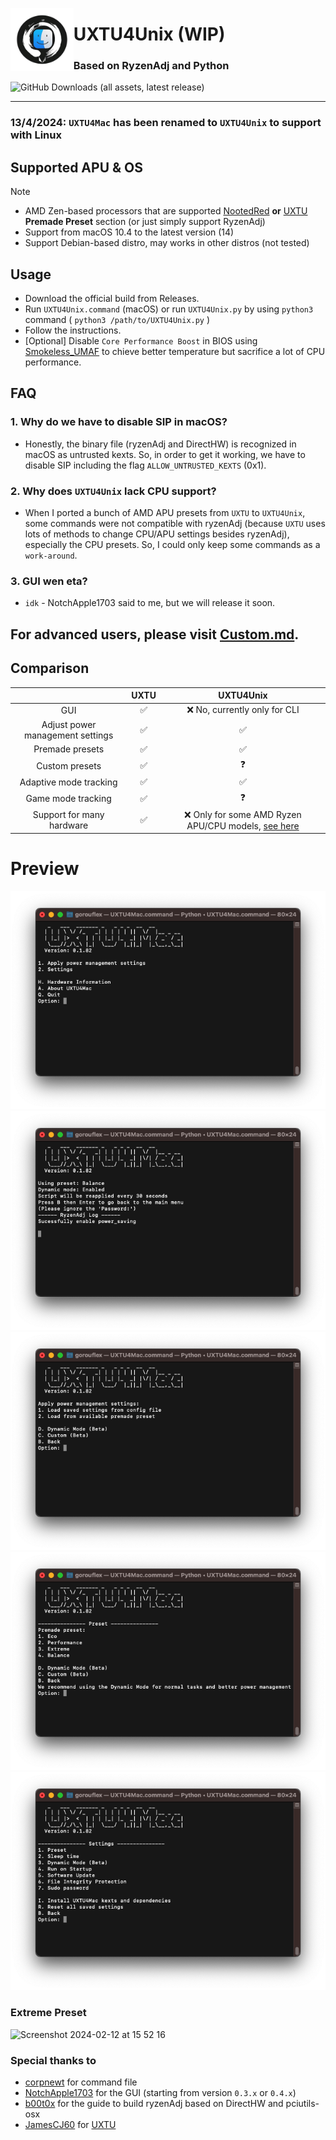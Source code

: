<picture><img align="left" src="/Img/Logo.png" width="20%"/></picture>
<h1>UXTU4Unix (WIP)</h1>
<h3>Based on RyzenAdj and Python</h3>

![GitHub Downloads (all assets, latest release)](https://img.shields.io/github/downloads/AppleOSX/UXTU4Mac/total)

---

### 13/4/2024: `UXTU4Mac` has been renamed to `UXTU4Unix` to support with Linux 

## Supported APU & OS
> [!NOTE]
> - AMD Zen-based processors that are supported [NootedRed](https://github.com/ChefKissInc/NootedRed) **or** [UXTU](https://github.com/JamesCJ60/Universal-x86-Tuning-Utility) **Premade Preset** section (or just simply support RyzenAdj)
> - Support from macOS 10.4 to the latest version (14)
> - Support Debian-based distro, may works in other distros (not tested)

## Usage
- Download the official build from Releases.
- Run `UXTU4Unix.command` (macOS) or run `UXTU4Unix.py` by using `python3` command ( `python3 /path/to/UXTU4Unix.py` )
- Follow the instructions.
- [Optional] Disable `Core Performance Boost` in BIOS using [Smokeless_UMAF](https://github.com/DavidS95/Smokeless_UMAF) to chieve better temperature but sacrifice a lot of CPU performance.

## FAQ
### 1. Why do we have to disable SIP in macOS?
- Honestly, the binary file (ryzenAdj and DirectHW) is recognized in macOS as untrusted kexts. So, in order to get it working, we have to disable SIP including the flag `ALLOW_UNTRUSTED_KEXTS` (0x1).
### 2. Why does `UXTU4Unix` lack CPU support?
- When I ported a bunch of AMD APU presets from `UXTU` to `UXTU4Unix`, some commands were not compatible with ryzenAdj (because `UXTU` uses lots of methods to change CPU/APU settings besides ryzenAdj), especially the CPU presets. So, I could only keep some commands as a `work-around`.
### 3. GUI wen eta?
- `idk` - NotchApple1703 said to me, but we will release it soon.

## For advanced users, please visit [Custom.md](Custom.md).
## Comparison 

|  | UXTU | UXTU4Unix |  
|    :---:     |    :---:   |    :---:   |
| GUI | ✅ | ❌ No, currently only for CLI |
| Adjust power management settings | ✅ | ✅ |
| Premade presets | ✅ | ✅ |
| Custom presets | ✅ | ❓ |
| Adaptive mode tracking | ✅ | ✅ |
| Game mode tracking | ✅ | ❓ |
| Support for many hardware | ✅ | ❌ Only for some AMD Ryzen APU/CPU models, [see here](#supported-cpuapu) |

# Preview

<p align="left">
  <img src="/Img/main_menu.png">
  <img src="/Img/apply_preset.png">
  <img src="/Img/preset.png">
  <img src="/Img/preset_setting.png">
  <img src="/Img/settings.png">
</p>

### Extreme Preset
![Screenshot 2024-02-12 at 15 52 16](https://github.com/AppleOSX/UXTU4Mac/assets/98001973/19e1481a-07ae-4efb-9b50-fac0cf137e0a)
### Special thanks to
- [corpnewt](https://github.com/corpnewt) for command file
- [NotchApple1703](https://github.com/NotchApple1703) for the GUI (starting from version `0.3.x` or `0.4.x`)
- [b00t0x](https://github.com/b00t0x) for the guide to build ryzenAdj based on DirectHW and pciutils-osx
- [JamesCJ60](https://github.com/JamesCJ60) for [UXTU](https://github.com/JamesCJ60/Universal-x86-Tuning-Utility)
